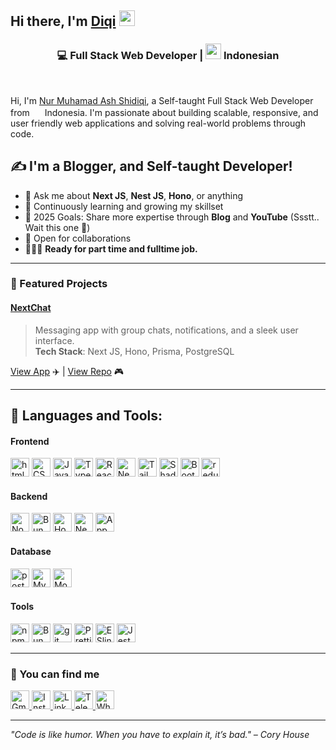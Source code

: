 ## Hi there, I'm [Diqi](https://nurmuhamadas.github.io) <img src="https://media.giphy.com/media/hvRJCLFzcasrR4ia7z/giphy.gif" width="25px" />

<div align="center">
<h3>💻 Full Stack Web Developer | <img src="https://images.emojiterra.com/twitter/512px/1f1ee-1f1e9.png" height="25px" /> Indonesian</h3>
</div>
<br />

Hi, I'm [Nur Muhamad Ash Shidiqi](https://blog.abhisheknaidu.tech/), a Self-taught Full Stack Web Developer from <img src="https://images.emojiterra.com/twitter/512px/1f1ee-1f1e9.png" height="16px" /> Indonesia. I'm passionate about building scalable, responsive, and user friendly web applications and solving real-world problems through code.

## ✍️ I'm a Blogger, and Self-taught Developer!

- 💬 Ask me about **Next JS**, **Nest JS**, **Hono**, or anything
- 🌱 Continuously learning and growing my skillset
- 🥅 2025 Goals: Share more expertise through **Blog** and **YouTube** (Ssstt.. Wait this one 🤫)
- 🤝 Open for collaborations
- 👨🏽‍💻 **Ready for part time and fulltime job.**

---

### 🌟 Featured Projects

#### [NextChat](https://github.com/nurmuhamadas/next-chat)

> Messaging app with group chats, notifications, and a sleek user interface.  
> **Tech Stack**: Next JS, Hono, Prisma, PostgreSQL

[View App](https://app-next-chat.vercel.app) ✈️ | [View Repo](https://github.com/nurmuhamadas/next-chat) 🎮

---

## 🧰 Languages and Tools:

#### Frontend

<p>
  <img height="30px" alt="html5" src="https://img.shields.io/badge/-HTML5-E34F26?style=flat-square&logo=html5&logoColor=white" />
  <img height="30px" alt="CSS3" src="https://img.shields.io/badge/-CSS3-1572B6?style=flat-square&logo=css3&logoColor=white" />
  <img height="30px" alt="Javascript" src="https://img.shields.io/badge/-Javascript-F7DF1E?style=flat-square&logo=javascript&logoColor=white" />
  <img height="30px" alt="TypeScript" src="https://img.shields.io/badge/-TypeScript-007ACC?style=flat-square&logo=typescript&logoColor=white" />
  <img height="30px" alt="React" src="https://img.shields.io/badge/-React-45b8d8?style=flat-square&logo=react&logoColor=white" />
  <img height="30px" alt="Next.js" src="https://img.shields.io/badge/-Next.js-000000?style=flat-square&logo=next.js&logoColor=white" />
  <img height="30px" alt="Tailwind CSS" src="https://img.shields.io/badge/-Tailwind_CSS-06B6D4?style=flat-square&logo=tailwindcss&logoColor=white" />
  <img height="30px" alt="ShadCN UI" src="https://img.shields.io/badge/-ShadCN_UI-000000?style=flat-square&logo=shadcn-ui&logoColor=white" />
  <img height="30px" alt="Bootstrap" src="https://img.shields.io/badge/-Bootstrap-563D7C?style=flat-square&logo=Bootstrap&logoColor=white" />
  <img height="30px" alt="redux" src="https://img.shields.io/badge/-Redux-764ABC?style=flat-square&logo=redux&logoColor=white" />
</P>

#### Backend

<p>
  <img height="30px" alt="Nodejs" src="https://img.shields.io/badge/-Nodejs-43853d?style=flat-square&logo=Node.js&logoColor=white" />
  <img height="30px" alt="Bun" src="https://img.shields.io/badge/-Bun-000000?style=flat-square&logo=Bun&logoColor=white" />
  <img height="30px" alt="Hono" src="https://img.shields.io/badge/-Hono-E36002?style=flat-square&logo=Hono&logoColor=white" />
  <img height="30px" alt="NestJS" src="https://img.shields.io/badge/-NestJS-E0234E?style=flat-square&logo=NestJS&logoColor=white" />
  <img height="30px" alt="Appwrite" src="https://img.shields.io/badge/-Appwrite-FD366E?style=flat-square&logo=Appwrite&logoColor=white" />
</p>

#### Database

<p>
  <img height="30px" alt="postgresql" src="https://img.shields.io/badge/-postgresql-4169E1?style=flat-square&logo=postgresql&logoColor=white" />
  <img height="30px" alt="MySQL" src="https://img.shields.io/badge/-MySQL-4479A1?style=flat-square&logo=mysql&logoColor=white" />
  <img height="30px" alt="MongoDB" src="https://img.shields.io/badge/-MongoDB-47A248?style=flat-square&logo=mongodb&logoColor=white" />
</p>

#### Tools

<p>
  <img height="30px" alt="npm" src="https://img.shields.io/badge/-NPM-CB3837?style=flat-square&logo=npm&logoColor=white" />
  <img height="30px" alt="Bun" src="https://img.shields.io/badge/-Bun-000000?style=flat-square&logo=Bun&logoColor=white" />
  <img height="30px" alt="git" src="https://img.shields.io/badge/-Git-F05032?style=flat-square&logo=git&logoColor=white" />
  <img height="30px" alt="Prettier" src="https://img.shields.io/badge/-Prettier-F7B93E?style=flat-square&logo=prettier&logoColor=white" />
  <img height="30px" alt="ESlint" src="https://img.shields.io/badge/-ESlint-4B32C3?style=flat-square&logo=ESlint&logoColor=white" />
  <img height="30px" alt="Jest" src="https://img.shields.io/badge/-Jest-C21325?style=flat-square&logo=Jest&logoColor=white" />
</p>

<!-- ---

### 📊 GitHub Stats

![Your GitHub Stats](https://github-readme-stats.vercel.app/api?username=your-username&show_icons=true&theme=radical)
![Top Langs](https://github-readme-stats.vercel.app/api/top-langs/?username=your-username&layout=compact&theme=radical)   -->

---

<h3>📢 You can find me</h3>
<p align="left">
  <a href="mailto:nurmuhamad.a.13@gmail.com">
    <img height="30px" alt="Gmail" src="https://img.shields.io/badge/-Gmail-D14836?style=flat-square&logo=gmail&logoColor=white" /> 
  </a>  
  <a href="https://www.instagram.com/nurmuhamadas"> 
    <img height="30px" alt="Instagram" src="https://img.shields.io/badge/-Instagram-E4405F?style=flat-square&logo=instagram&logoColor=white" /> 
  </a>  
  <a href="https://www.linkedin.com/nurmuhamadas">
    <img height="30px" alt="Linkedin" src="https://img.shields.io/badge/-Linkedin-0077B5?style=flat-square&logo=Linkedin&logoColor=white" /> 
  </a>  
  <a href="https://t.me/nurmuhamadas">
    <img height="30px" alt="Telegram" src="https://img.shields.io/badge/-Telegram-2CA5E0?style=flat-square&logo=Telegram&logoColor=white" /> 
  </a>
  <a href="https://wa.me/6285655350504">
    <img height="30px" alt="Whatsapp" src="https://img.shields.io/badge/-Whatsapp-25D366?style=flat-square&logo=whatsapp&logoColor=white" /> 
  </a>  
</p>

---

_"Code is like humor. When you have to explain it, it’s bad." – Cory House_
